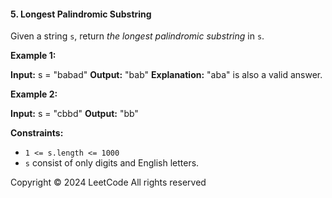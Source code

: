 #### 5\. Longest Palindromic Substring

Given a string `s`, return _the longest palindromic substring_ in `s`.

**Example 1:**

**Input:** s = "babad"
**Output:** "bab"
**Explanation:** "aba" is also a valid answer.

**Example 2:**

**Input:** s = "cbbd"
**Output:** "bb"

**Constraints:**

*   `1 <= s.length <= 1000`
*   `s` consist of only digits and English letters.

Copyright ©️ 2024 LeetCode All rights reserved